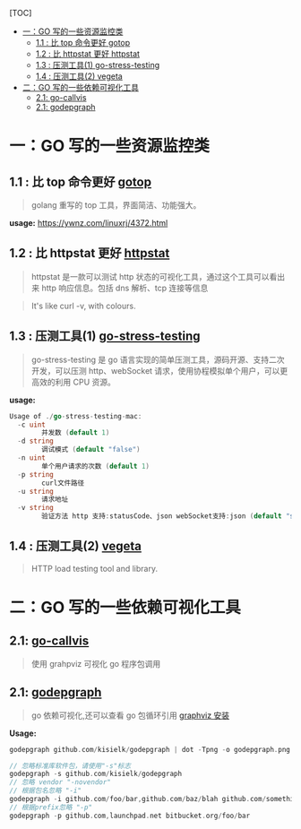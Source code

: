 [TOC]
* [一：GO 写的一些资源监控类](#一go-写的一些资源监控类)
  * [1\.1 : 比 top 命令更好 <a href="https://github\.com/cjbassi/gotop">gotop</a>](#11--比-top-命令更好-gotop)
  * [1\.2 : 比 httpstat 更好 <a href="https://github\.com/davecheney/httpstat">httpstat</a>](#12--比-httpstat-更好-httpstat)
  * [1\.3 : 压测工具(1) <a href="https://github\.com/link1st/go\-stress\-testing">go\-stress\-testing</a>](#13--压测工具1-go-stress-testing)
  * [1\.4 : 压测工具(2) <a href="https://github\.com/tsenart/vegeta">vegeta</a>](#14--压测工具2-vegeta)
* [二：GO 写的一些依赖可视化工具](#二go-写的一些依赖可视化工具)
  * [2\.1: <a href="https://github\.com/ofabry/go\-callvis">go\-callvis</a>](#21-go-callvis)
  * [2\.1: <a href="https://github\.com/kisielk/godepgraph">godepgraph</a>](#21-godepgraph)
# 一：GO 写的一些资源监控类

## 1.1 : 比 top 命令更好 [gotop](https://github.com/cjbassi/gotop)

> golang 重写的 top 工具，界面简洁、功能强大。

**usage:** https://ywnz.com/linuxrj/4372.html

## 1.2 : 比 httpstat 更好 [httpstat](https://github.com/davecheney/httpstat)

> httpstat 是一款可以测试 http 状态的可视化工具，通过这个工具可以看出来 http 响应信息。包括 dns 解析、tcp 连接等信息

> It's like curl -v, with colours.

## 1.3 : 压测工具(1) [go-stress-testing](https://github.com/link1st/go-stress-testing)

> go-stress-testing 是 go 语言实现的简单压测工具，源码开源、支持二次开发，可以压测 http、webSocket 请求，使用协程模拟单个用户，可以更高效的利用 CPU 资源。

**usage:**

```go
Usage of ./go-stress-testing-mac:
  -c uint
        并发数 (default 1)
  -d string
        调试模式 (default "false")
  -n uint
        单个用户请求的次数 (default 1)
  -p string
        curl文件路径
  -u string
        请求地址
  -v string
        验证方法 http 支持:statusCode、json webSocket支持:json (default "statusCode")
```

## 1.4 : 压测工具(2) [vegeta](https://github.com/tsenart/vegeta)

> HTTP load testing tool and library.

# 二：GO 写的一些依赖可视化工具

## 2.1: [go-callvis](https://github.com/ofabry/go-callvis)

> 使用 grahpviz 可视化 go 程序包调用

## 2.1: [godepgraph](https://github.com/kisielk/godepgraph)

> go 依赖可视化,还可以查看 go 包循环引用
> [graphviz 安装](http://graphviz.org/download/)

**Usage:**

```go
godepgraph github.com/kisielk/godepgraph | dot -Tpng -o godepgraph.png

// 忽略标准库软件包，请使用"-s"标志
godepgraph -s github.com/kisielk/godepgraph
// 忽略 vendor "-novendor"
// 根据包名忽略 "-i"
godepgraph -i github.com/foo/bar,github.com/baz/blah github.com/something/else
// 根据prefix忽略 "-p"
godepgraph -p github.com,launchpad.net bitbucket.org/foo/bar

```
